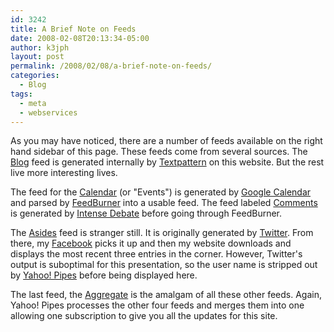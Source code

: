 ```yaml
---
id: 3242
title: A Brief Note on Feeds
date: 2008-02-08T20:13:34-05:00
author: k3jph
layout: post
permalink: /2008/02/08/a-brief-note-on-feeds/
categories:
  - Blog
tags:
  - meta
  - webservices
---
```

As you may have noticed, there are a number of feeds available on the right hand sidebar of this page.  These feeds come from several sources.  The [Blog](http://feeds.jameshoward.us/jameshoward) feed is generated internally by [Textpattern](http://www.textpattern.org) on this website.  But the rest live more interesting lives.

The feed for the [Calendar](http://feeds.jameshoward.us/jameshoward/calendar) (or "Events") is generated by [Google Calendar](http://calendar.google.com) and parsed by [FeedBurner](http://www.feedburner.com) into a usable feed.  The feed labeled [Comments](http://feeds.jameshoward.us/jameshoward/comments) is generated by [Intense Debate](http://www.intensedebate.com) before going through FeedBurner.

The [Asides](http://feeds.jameshoward.us/jameshoward/asides) feed is stranger still.  It is originally generated by [Twitter](http://twitter.com).  From there, my [Facebook](http://www.facebook.com) picks it up and then my website downloads and displays the most recent three entries in the corner.  However, Twitter's output is suboptimal for this presentation, so the user name is stripped out by [Yahoo! Pipes](http://pipes.yahoo.com) before being displayed here.

The last feed, the [Aggregate](http://feeds.jameshoward.us/jameshoward/aggregate) is the amalgam of all these other feeds.  Again, Yahoo! Pipes processes the other four feeds and merges them into one allowing one subscription to give you all the updates for this site.
